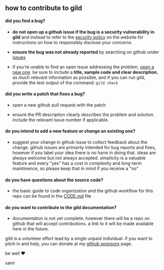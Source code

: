 ## how to contribute to gild

#### did you find a bug?

* **do not open up a github issue if the bug is a security vulnerability
  in gild** and instead to refer to the [security policy](https://gild.gg/security) on the website for instructions on how to responsibly disclose your concerns

* **ensure the bug was not already reported** by searching on github under [issues](https://github.com/samifouad/gild/issues)

* if you're unable to find an open issue addressing the problem, [open a new one](https://github.com/samifouad/gild/issues/new). be sure to include a **title, sample code and clear description**, as much relevant information as possible, and if you can run gild, provide the text output of the command: ```gild check```

#### **did you write a patch that fixes a bug?**

* open a new github pull request with the patch

* ensure the PR description clearly describes the problem and solution. include the relevant issue number if applicable.

#### **do you intend to add a new feature or change an existing one?**

* suggest your change in github issue to collect feedback about the change. github issues are primarily intended for bug reports and fixes, however if you label your idea there is no harm in doing that. ideas are always welcome but not always accepted. simplicity is a valuable feature and every "yes" has a cost in complexity and long-term maintinence, so please keep that in mind if you receive a "no"

#### **do you have questions about the source code?**

* the basic guide to code organization and the github workflow for this repo can be found in the [CODE.md](CODE.md) file

#### **do you want to contribute to the gild documentation?**

* documentation is not yet complete, however there will be a repo on github that will accept contributions. a link to it will be made available here in the future.

gild is a volunteer effort lead by a single unpaid individual. if you want to pitch in and help, you can donate at my [github sponsors](https://github.com/sponsors/samifouad) page.

be well  :heart:

sami